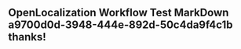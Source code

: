 <properties
ms.topic="hero-topic"
ms.test1="hero-topic"
ms.test2="test"/>

## OpenLocalization Workflow Test MarkDown a9700d0d-3948-444e-892d-50c4da9f4c1b thanks!
